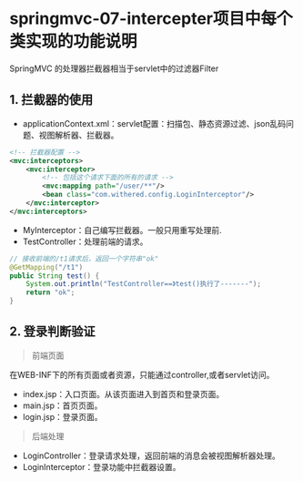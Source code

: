 # springmvc-07-intercepter项目中每个类实现的功能说明
SpringMVC 的处理器拦截器相当于servlet中的过滤器Filter



## 1. 拦截器的使用

- applicationContext.xml：servlet配置：扫描包、静态资源过滤、json乱码问题、视图解析器、拦截器。

```xml
<!-- 拦截器配置 -->
<mvc:interceptors>
    <mvc:interceptor>
        <!-- 包括这个请求下面的所有的请求 -->
        <mvc:mapping path="/user/**"/>
        <bean class="com.withered.config.LoginInterceptor"/>
    </mvc:interceptor>
</mvc:interceptors>
```

- MyInterceptor：自己编写拦截器。一般只用重写处理前.
- TestController：处理前端的请求。
```java
// 接收前端的/t1请求后，返回一个字符串"ok"
@GetMapping("/t1")
public String test() {
    System.out.println("TestController==》test()执行了-------");
    return "ok";
}
```


## 2. 登录判断验证

> 前端页面

在WEB-INF下的所有页面或者资源，只能通过controller,或者servlet访问。

- index.jsp：入口页面。从该页面进入到首页和登录页面。
- main.jsp：首页页面。
- login.jsp：登录页面。

> 后端处理

- LoginController：登录请求处理，返回前端的消息会被视图解析器处理。
- LoginInterceptor：登录功能中拦截器设置。